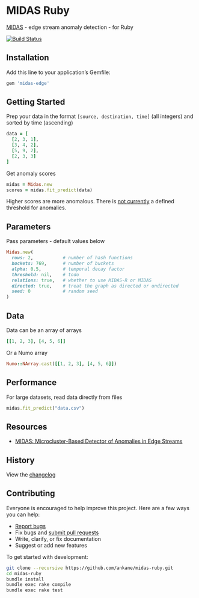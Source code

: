 # MIDAS Ruby

[MIDAS](https://github.com/bhatiasiddharth/MIDAS) - edge stream anomaly detection - for Ruby

[![Build Status](https://github.com/ankane/midas-ruby/workflows/build/badge.svg?branch=master)](https://github.com/ankane/midas-ruby/actions)

## Installation

Add this line to your application’s Gemfile:

```ruby
gem 'midas-edge'
```

## Getting Started

Prep your data in the format `[source, destination, time]` (all integers) and sorted by time (ascending)

```ruby
data = [
  [2, 3, 1],
  [3, 4, 2],
  [5, 9, 2],
  [2, 3, 3]
]
```

Get anomaly scores

```ruby
midas = Midas.new
scores = midas.fit_predict(data)
```

Higher scores are more anomalous. There is [not currently](https://github.com/bhatiasiddharth/MIDAS/issues/4) a defined threshold for anomalies.

## Parameters

Pass parameters - default values below

```ruby
Midas.new(
  rows: 2,           # number of hash functions
  buckets: 769,      # number of buckets
  alpha: 0.5,        # temporal decay factor
  threshold: nil,    # todo
  relations: true,   # whether to use MIDAS-R or MIDAS
  directed: true,    # treat the graph as directed or undirected
  seed: 0            # random seed
)
```

## Data

Data can be an array of arrays

```ruby
[[1, 2, 3], [4, 5, 6]]
```

Or a Numo array

```ruby
Numo::NArray.cast([[1, 2, 3], [4, 5, 6]])
```

## Performance

For large datasets, read data directly from files

```ruby
midas.fit_predict("data.csv")
```

## Resources

- [MIDAS: Microcluster-Based Detector of Anomalies in Edge Streams](https://www.comp.nus.edu.sg/~sbhatia/assets/pdf/midas.pdf)

## History

View the [changelog](https://github.com/ankane/midas-ruby/blob/master/CHANGELOG.md)

## Contributing

Everyone is encouraged to help improve this project. Here are a few ways you can help:

- [Report bugs](https://github.com/ankane/midas-ruby/issues)
- Fix bugs and [submit pull requests](https://github.com/ankane/midas-ruby/pulls)
- Write, clarify, or fix documentation
- Suggest or add new features

To get started with development:

```sh
git clone --recursive https://github.com/ankane/midas-ruby.git
cd midas-ruby
bundle install
bundle exec rake compile
bundle exec rake test
```
